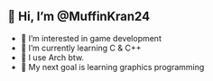 ## 👋 Hi, I’m @MuffinKran24
- 👀 I’m interested in game development
- 🌱 I’m currently learning C & C++
-     I use Arch btw.
- 🚩 My next goal is learning graphics programming
  

<!---
MuffinKran24/MuffinKran24 is a ✨ special ✨ repository because its `README.md` (this file) appears on your GitHub profile.
You can click the Preview link to take a look at your changes.
--->
